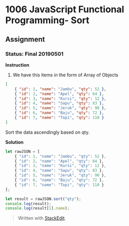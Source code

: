 # 1006 JavaScript Functional Programming- Sort
## Assignment
### Status: Final 20190501

**Instruction**
 1. We have this items in the form of Array of Objects

```JSON
[
	{ "id": 1, "name": "Jambu", "qty": 52 },
	{ "id": 2, "name": "Apel", "qty": 64 },
	{ "id": 3, "name": "Kursi", "qty": 12 },
	{ "id": 4, "name": "Sapu", "qty": 83 },
	{ "id": 5, "name": "Jeruk", "qty": 90 },
	{ "id": 6, "name": "Baju", "qty": 72 },
	{ "id": 7, "name": "Topi", "qty": 110 }
]
```

Sort the data ascendingly based on qty.

**Solution**
```JavaScript
let rawJSON = [
	{ "id": 1, "name": "Jambu", "qty": 52 },
	{ "id": 2, "name": "Apel", "qty": 64 },
	{ "id": 3, "name": "Kursi", "qty": 12 },
	{ "id": 4, "name": "Sapu", "qty": 83 },
	{ "id": 5, "name": "Jeruk", "qty": 90 },
	{ "id": 6, "name": "Baju", "qty": 72 },
	{ "id": 7, "name": "Topi", "qty": 110 }
];

let result = rawJSON.sort("qty");
console.log(result);
console.log(result[1].name);
```

> Written with [StackEdit](https://stackedit.io/).